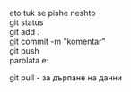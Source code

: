 eto tuk se pishe neshto <br />
git status <br />
git add . <br />
git commit -m "komentar" <br />
git push <br />
parolata e: <br />

git pull - за дърпане на данни
